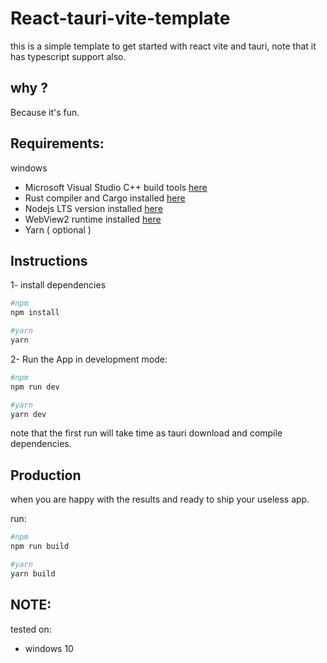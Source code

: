 # React-tauri-vite-template 
this is a simple template to get started with react vite and tauri, note that it has typescript support also. 

## why ? 
Because it's fun.

## Requirements:
windows
- Microsoft Visual Studio C++ build tools [here](https://visualstudio.microsoft.com/visual-cpp-build-tools/)
- Rust compiler and Cargo installed [here](https://www.rust-lang.org/tools/install)
- Nodejs LTS version installed [here](https://nodejs.org/en/)
- WebView2 runtime installed [here](https://developer.microsoft.com/en-us/microsoft-edge/webview2/)
- Yarn ( optional )

## Instructions 

1- install dependencies  
```sh
#npm
npm install

#yarn
yarn
```  

2- Run the App in development mode:  
```sh
#npm 
npm run dev

#yarn
yarn dev
```    
  
note that the first run will take time as tauri download and compile dependencies. 

## Production
when you are happy with the results and ready to ship your useless app. 

run:   
```sh
#npm
npm run build

#yarn
yarn build
```


## NOTE:
tested on:
- windows 10


